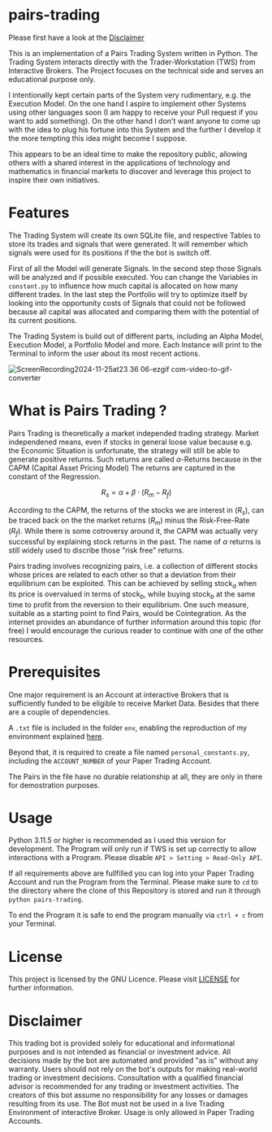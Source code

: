 # pairs-trading

Please first have a look at the [Disclaimer](#Disclaimer)

This is an implementation of a Pairs Trading System written in Python. The Trading System interacts directly with the Trader-Workstation (TWS) from Interactive Brokers. The Project focuses on the technical side and serves an educational purpose only.

I intentionally kept certain parts of the System very rudimentary, e.g. the Execution Model. On the one hand I aspire to implement other Systems using other languages soon (I am happy to receive your Pull request if you want to add something). On the other hand I don't want anyone to come up with the idea to plug his fortune into this System and the further I develop it the more tempting this idea might become I suppose.

This appears to be an ideal time to make the repository public, allowing others with a shared interest in the applications of technology and mathematics in financial markets to discover and leverage this project to inspire their own initiatives.

# Features

The Trading System will create its own SQLite file, and respective Tables to store its trades and signals that were generated. It will remember which signals were used for its positions if the the bot is switch off.

First of all the Model will generate Signals. In the second step those Signals will be analyzed and if possible executed. You can change the Variables in `constant.py` to influence how much capital is allocated on how many different trades. In the last step the Portfolio will try to optimize itself by looking into the opportunity costs of Signals that could not be followed because all capital was allocated and comparing them with the potential of its current positions.

The Trading System is build out of different parts, including an Alpha Model, Execution Model, a Portfolio Model and more. Each Instance will print to the Terminal to inform the user about its most recent actions.

![ScreenRecording2024-11-25at23 36 06-ezgif com-video-to-gif-converter](https://github.com/user-attachments/assets/04dc37af-c78e-49b1-b407-45532cbbec33)


# What is Pairs Trading ? 

Pairs Trading is theoretically a market independed trading strategy. Market independened means, even if stocks in general loose value because e.g. the Economic Situation is unfortunate, the strategy will still be able to generate positive returns. Such returns are called $\alpha$-Returns because in the CAPM (Capital Asset Pricing Model) The returns are captured in the constant of the Regression.

$$
R_{s} = \alpha + \beta \cdot (R_{m} - R_{f})
$$

According to the CAPM, the returns of the stocks we are interest in ($R_{s}$), can be traced back on the the market returns ($R_{m}$) minus the Risk-Free-Rate ($R_{f}$). While there is some cotroversy around it, the CAPM was actually very successful by explaining stock returns in the past. The name of $\alpha$ returns is still widely used to discribe those "risk free" returns.

Pairs trading involves recognizing pairs, i.e. a collection of different stocks whose prices are related to each other so that a deviation from their equilibrium can be exploited. This can be achieved by selling $\text{stock}_{a}$ when its price is overvalued in terms of $\text{stock}_{b}$, while buying $\text{stock}_{b}$ at the same time to profit from the reversion to their equilibrium. One such measure, suitable as a starting point to find Pairs, would be Cointegration. As the internet provides an abundance of further information around this topic (for free) I would encourage the curious reader to continue with one of the other resources.

# Prerequisites

One major requirement is an Account at interactive Brokers that is sufficiently funded to be eligible to receive Market Data. Besides that there are a couple of dependencies.

A `.txt` file is included in the folder `env`, enabling the reproduction of my environment explained [here](https://conda.io/projects/conda/en/latest/user-guide/tasks/manage-environments.html#building-identical-conda-environments).

Beyond that, it is required to create a file named `personal_constants.py`, including the `ACCOUNT_NUMBER` of your Paper Trading Account.

The Pairs in the file have no durable relationship at all, they are only in there for demostration purposes.

# Usage

Python 3.11.5 or higher is recommended as I used this version for development. The Program will only run if TWS is set up correctly to allow interactions with a Program. Please disable `API > Setting > Read-Only API`.

If all requirements above are fullfilled you can log into your Paper Trading Account and run the Program from the Terminal. Please make sure to `cd` to the directory where the clone of this Repository is stored and run it through `python pairs-trading`.

To end the Program it is safe to end the program manually via `ctrl + c` from your Terminal.

# License

This project is licensed by the GNU Licence. Please visit [LICENSE](docs/LICENSE.md) for further information.

# Disclaimer

This trading bot is provided solely for educational and informational purposes and is not intended as financial or investment advice. All decisions made by the bot are automated and provided "as is" without any warranty. Users should not rely on the bot's outputs for making real-world trading or investment decisions. Consultation with a qualified financial advisor is recommended for any trading or investment activities. The creators of this bot assume no responsibility for any losses or damages resulting from its use. The Bot must not be used in a live Trading Environment of interactive Broker. Usage is only allowed in Paper Trading Accounts.

